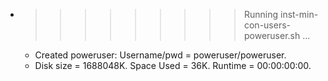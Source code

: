 * >>>>>>>>> Running inst-min-con-users-poweruser.sh ...
  * Created poweruser: Username/pwd = poweruser/poweruser.
  * Disk size = 1688048K. Space Used = 36K. Runtime = 00:00:00:00.
